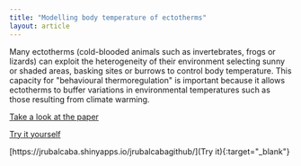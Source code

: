 ```yaml
---
title: "Modelling body temperature of ectotherms"
layout: article
---
```


Many ectotherms (cold-blooded animals such as invertebrates, frogs or lizards) can exploit the heterogeneity of their environment 
selecting sunny or shaded areas, basking sites or burrows to control body temperature. This capacity for "behavioural thermoregulation"
is important because it allows ectotherms to buffer variations in environmental temperatures such as those resulting from climate warming.


<p><a href = "https://www.amnat.org/an/newpapers/MayRubalcaba.html" target="_blank"> Take a look at the paper </a></p>
<p><a href = "https://jrubalcaba.shinyapps.io/jrubalcabagithub/" target="_blank"> Try it yourself </a></p>
<p>[https://jrubalcaba.shinyapps.io/jrubalcabagithub/](Try it){:target="_blank"}</p>
